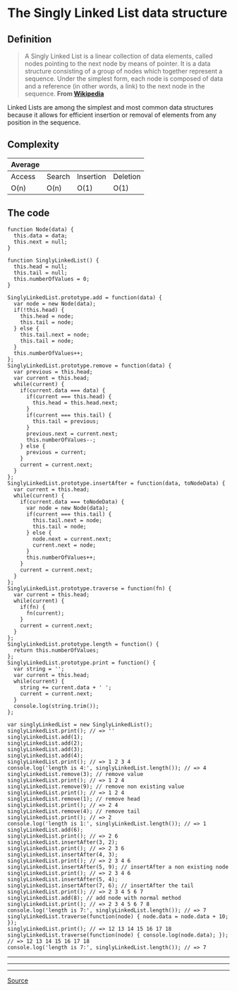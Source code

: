 # The Singly Linked List data structure


Definition
----------

> A Singly Linked List is a linear collection of data elements, called nodes pointing to the next node by means of pointer. It is a data structure consisting of a group of nodes which together represent a sequence. Under the simplest form, each node is composed of data and a reference (in other words, a link) to the next node in the sequence. **From [Wikipedia](https://en.wikipedia.org/wiki/Linked_list)**

Linked Lists are among the simplest and most common data structures because it allows for efficient insertion or removal of elements from any position in the sequence.

Complexity
----------

| Average |   |   |   |
| --- | --- | --- | --- |
| Access | Search | Insertion | Deletion |
| O(n) | O(n) | O(1) | O(1) |



The code
--------

    function Node(data) {
      this.data = data;
      this.next = null;
    }
    
    function SinglyLinkedList() {
      this.head = null;
      this.tail = null;
      this.numberOfValues = 0;
    }
    
    SinglyLinkedList.prototype.add = function(data) {
      var node = new Node(data);
      if(!this.head) {
        this.head = node;
        this.tail = node;
      } else {
        this.tail.next = node;
        this.tail = node;
      }
      this.numberOfValues++;
    };
    SinglyLinkedList.prototype.remove = function(data) {
      var previous = this.head;
      var current = this.head;
      while(current) {
        if(current.data === data) {
          if(current === this.head) {
            this.head = this.head.next;
          }
          if(current === this.tail) {
            this.tail = previous;
          }
          previous.next = current.next;
          this.numberOfValues--;
        } else {
          previous = current;
        }
        current = current.next;
      }
    };
    SinglyLinkedList.prototype.insertAfter = function(data, toNodeData) {
      var current = this.head;
      while(current) {
        if(current.data === toNodeData) {
          var node = new Node(data);
          if(current === this.tail) {
            this.tail.next = node;
            this.tail = node;
          } else {
            node.next = current.next;
            current.next = node;
          }
          this.numberOfValues++;
        }
        current = current.next;
      }
    };
    SinglyLinkedList.prototype.traverse = function(fn) {
      var current = this.head;
      while(current) {
        if(fn) {
          fn(current);
        }
        current = current.next;
      }
    };
    SinglyLinkedList.prototype.length = function() {
      return this.numberOfValues;
    };
    SinglyLinkedList.prototype.print = function() {
      var string = '';
      var current = this.head;
      while(current) {
        string += current.data + ' ';
        current = current.next;
      }
      console.log(string.trim());
    };
    
    var singlyLinkedList = new SinglyLinkedList();
    singlyLinkedList.print(); // => ''
    singlyLinkedList.add(1);
    singlyLinkedList.add(2);
    singlyLinkedList.add(3);
    singlyLinkedList.add(4);
    singlyLinkedList.print(); // => 1 2 3 4
    console.log('length is 4:', singlyLinkedList.length()); // => 4
    singlyLinkedList.remove(3); // remove value
    singlyLinkedList.print(); // => 1 2 4
    singlyLinkedList.remove(9); // remove non existing value
    singlyLinkedList.print(); // => 1 2 4
    singlyLinkedList.remove(1); // remove head
    singlyLinkedList.print(); // => 2 4
    singlyLinkedList.remove(4); // remove tail
    singlyLinkedList.print(); // => 2
    console.log('length is 1:', singlyLinkedList.length()); // => 1
    singlyLinkedList.add(6);
    singlyLinkedList.print(); // => 2 6
    singlyLinkedList.insertAfter(3, 2);
    singlyLinkedList.print(); // => 2 3 6
    singlyLinkedList.insertAfter(4, 3);
    singlyLinkedList.print(); // => 2 3 4 6
    singlyLinkedList.insertAfter(5, 9); // insertAfter a non existing node
    singlyLinkedList.print(); // => 2 3 4 6
    singlyLinkedList.insertAfter(5, 4);
    singlyLinkedList.insertAfter(7, 6); // insertAfter the tail
    singlyLinkedList.print(); // => 2 3 4 5 6 7
    singlyLinkedList.add(8); // add node with normal method
    singlyLinkedList.print(); // => 2 3 4 5 6 7 8
    console.log('length is 7:', singlyLinkedList.length()); // => 7
    singlyLinkedList.traverse(function(node) { node.data = node.data + 10; });
    singlyLinkedList.print(); // => 12 13 14 15 16 17 18
    singlyLinkedList.traverse(function(node) { console.log(node.data); }); // => 12 13 14 15 16 17 18
    console.log('length is 7:', singlyLinkedList.length()); // => 7
    

* * *

* * *

* * *


[Source](http://blog.benoitvallon.com/data-structures-in-javascript/the-singly-linked-list-data-structure/)
